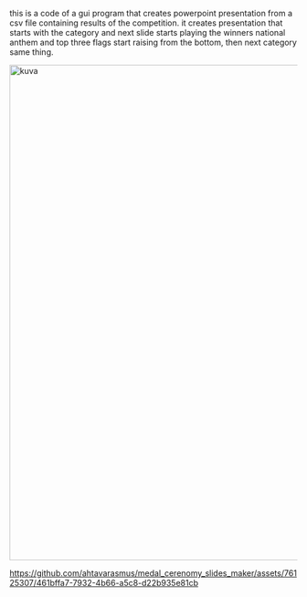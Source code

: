 this is a code of a gui program that creates powerpoint presentation from a csv file containing results of the competition.
it creates presentation that starts with the category and next slide starts playing the winners national anthem and top three flags start raising from the bottom, then next category same thing.

<img width="867" alt="kuva" src="https://github.com/ahtavarasmus/medal_cerenomy_slides_maker/assets/76125307/6eb3a901-10f7-4566-8138-39916b115f69">


https://github.com/ahtavarasmus/medal_cerenomy_slides_maker/assets/76125307/461bffa7-7932-4b66-a5c8-d22b935e81cb

